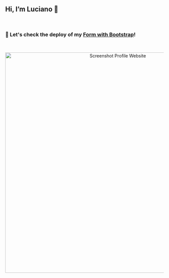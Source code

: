 ## Hi, I’m Luciano 👋 
<br>

### 🌊 Let's check the deploy of my [Form with Bootstrap](https://blog-site-lucianogarriga.vercel.app/)! 
<br>

<p align="center"> <img src=".src/img/form.png" width="700" alt="Screenshot Profile Website" /> </p>